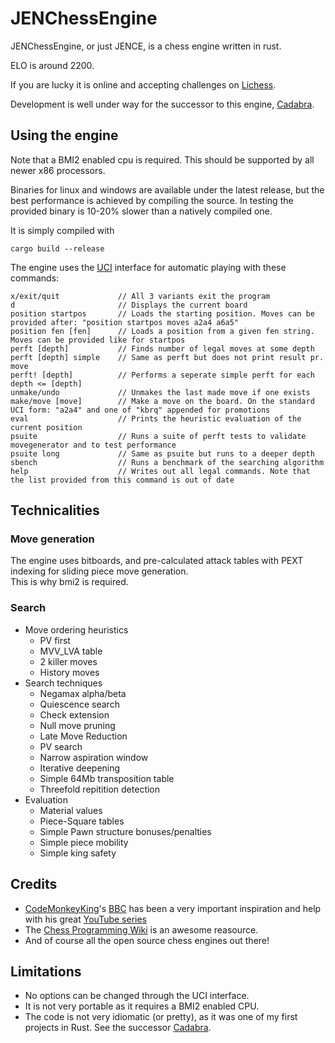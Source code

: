 # JENChessEngine

JENChessEngine, or just JENCE, is a chess engine written in rust.

ELO is around 2200.

If you are lucky it is online and accepting challenges on [Lichess](https://lichess.org/@/JENCE).

Development is well under way for the successor to this engine, [Cadabra](https://github.com/PQNebel/Cadabra).

## Using the engine

Note that a BMI2 enabled cpu is required. This should be supported by all newer x86 processors.

Binaries for linux and windows are available under the latest release, but the best performance is achieved by compiling the source. In testing the provided binary is 10-20% slower than a natively compiled one.

It is simply compiled with

    cargo build --release

The engine uses the [UCI](https://backscattering.de/chess/uci/) interface for automatic playing with these commands:

    x/exit/quit             // All 3 variants exit the program
    d                       // Displays the current board
    position startpos       // Loads the starting position. Moves can be provided after: "position startpos moves a2a4 a6a5"
    position fen [fen]      // Loads a position from a given fen string. Moves can be provided like for startpos
    perft [depth]           // Finds number of legal moves at some depth
    perft [depth] simple    // Same as perft but does not print result pr. move
    perft! [depth]          // Performs a seperate simple perft for each depth <= [depth]
    unmake/undo             // Unmakes the last made move if one exists
    make/move [move]        // Make a move on the board. On the standard UCI form: "a2a4" and one of "kbrq" appended for promotions
    eval                    // Prints the heuristic evaluation of the current position
    psuite                  // Runs a suite of perft tests to validate movegenerator and to test performance
    psuite long             // Same as psuite but runs to a deeper depth
    sbench                  // Runs a benchmark of the searching algorithm
    help                    // Writes out all legal commands. Note that the list provided from this command is out of date

## Technicalities

### Move generation

The engine uses bitboards, and pre-calculated attack tables with PEXT indexing for sliding piece move generation.\
This is why bmi2 is required.

### Search

* Move ordering heuristics
  * PV first
  * MVV_LVA table
  * 2 killer moves
  * History moves
* Search techniques
  * Negamax alpha/beta
  * Quiescence search
  * Check extension
  * Null move pruning
  * Late Move Reduction
  * PV search
  * Narrow aspiration window
  * Iterative deepening
  * Simple 64Mb transposition table
  * Threefold repitition detection
* Evaluation
  * Material values
  * Piece-Square tables
  * Simple Pawn structure bonuses/penalties
  * Simple piece mobility
  * Simple king safety
  
## Credits

* [CodeMonkeyKing](https://github.com/maksimKorzh)'s [BBC](https://github.com/maksimKorzh/bbc) has been a very important inspiration and help with his great [YouTube series](https://youtube.com/playlist?list=PLmN0neTso3Jxh8ZIylk74JpwfiWNI76Cs)
* The [Chess Programming Wiki](https://www.chessprogramming.org/Main_Page) is an awesome reasource.
* And of course all the open source chess engines out there!

## Limitations

* No options can be changed through the UCI interface.
* It is not very portable as it requires a BMI2 enabled CPU.
* The code is not very idiomatic (or pretty), as it was one of my first projects in Rust. See the successor [Cadabra](https://github.com/PQNebel/Cadabra).
